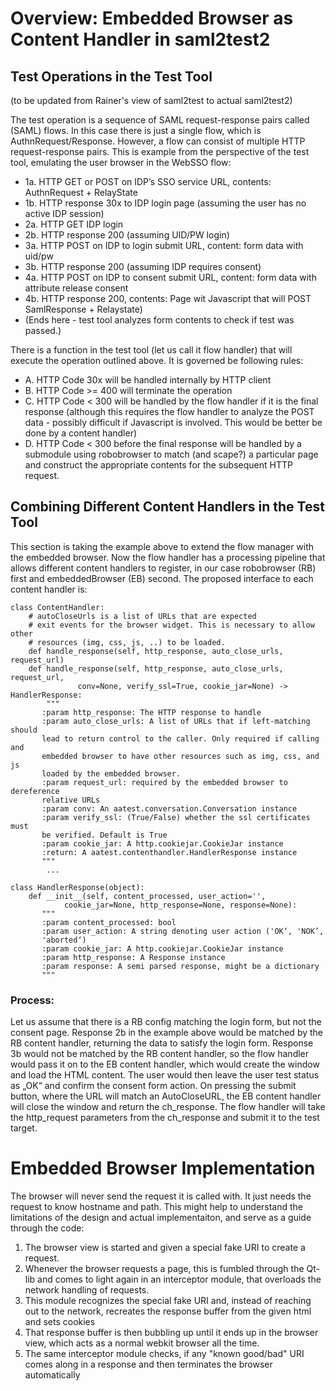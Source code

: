 # Overview: Embedded Browser as Content Handler in saml2test2

## Test Operations in the Test Tool
(to be updated from Rainer's view of saml2test to actual saml2test2)
 
The test operation is a sequence of SAML request-response pairs called (SAML) flows. 
In this case there is just a single flow, which  is AuthnRequest/Response. However, 
a flow can consist of multiple HTTP request-response pairs.  This is example from 
the perspective of the test tool, emulating the user browser in the WebSSO flow:
- 1a. HTTP GET or POST on IDP’s SSO service URL, contents: AuthnRequest + RelayState
- 1b. HTTP response 30x to IDP login page (assuming the user has no active IDP session)
- 2a. HTTP GET IDP login
- 2b. HTTP response 200 (assuming UID/PW login)
- 3a. HTTP POST on IDP to login submit URL, content: form data with uid/pw
- 3b. HTTP response 200 (assuming IDP requires consent)
- 4a. HTTP POST on IDP to consent submit URL, content: form data with attribute release consent
- 4b. HTTP response 200, contents: Page wit Javascript that will POST SamlResponse + Relaystate)
- (Ends here - test tool analyzes form contents to check if test was passed.)

There is a function in the test tool (let us call it flow handler) that will 
execute the operation outlined above. It is governed be following rules:
- A. HTTP Code 30x will be handled internally by HTTP client
- B. HTTP Code >= 400 will terminate the operation
- C. HTTP Code < 300 will be handled by the flow handler if it is the final response 
(although this requires the flow handler to analyze the POST data - possibly 
difficult if Javascript is involved. This would be better be done by a content handler)
- D. HTTP Code < 300 before the final response will be handled by a submodule using 
robobrowser to match (and scape?) a particular page and construct the appropriate 
contents for the subsequent HTTP request.

## Combining Different Content Handlers in the Test Tool 
This section is taking the example above to extend the flow manager with the 
embedded browser. Now the flow handler has a processing pipeline that allows 
different content handlers to register, in our case robobrowser (RB) first and 
embeddedBrowser (EB) second. The proposed interface to each content handler is:

    class ContentHandler:
        # autoCloseUrls is a list of URLs that are expected
        # exit events for the browser widget. This is necessary to allow other
        # resources (img, css, js, ..) to be loaded.
        def handle_response(self, http_response, auto_close_urls, request_url)
        def handle_response(self, http_response, auto_close_urls, request_url,
                   conv=None, verify_ssl=True, cookie_jar=None) -> HandlerResponse:
            """
           :param http_response: The HTTP response to handle
           :param auto_close_urls: A list of URLs that if left-matching should
           lead to return control to the caller. Only required if calling and
           embedded browser to have other resources such as img, css, and js 
           loaded by the embedded browser.
           :param request_url: required by the embedded browser to dereference
           relative URLs
           :param conv: An aatest.conversation.Conversation instance
           :param verify_ssl: (True/False) whether the ssl certificates must
           be verified. Default is True
           :param cookie_jar: A http.cookiejar.CookieJar instance
           :return: A aatest.contenthandler.HandlerResponse instance
           """
            ...
            
    class HandlerResponse(object):
        def __init__(self, content_processed, user_action='',
                cookie_jar=None, http_response=None, response=None):
           """
           :param content_processed: bool
           :param user_action: A string denoting user action ('OK‘, 'NOK’,
           'aborted‘)
           :param cookie_jar: A http.cookiejar.CookieJar instance
           :param http_response: A Response instance
           :param response: A semi parsed response, might be a dictionary
           """            
    

### Process:
Let us assume that there is a RB config matching the login form, but not the 
consent page. Response 2b in the example above would be matched by the RB content 
handler, returning the data to satisfy the login form. Response 3b would not be 
matched by the RB content handler, so the flow handler would pass it on to the 
EB content handler, which would create the window and load the HTML content. The 
user would then leave the user test status as „OK“ and confirm the consent form 
action. On pressing the submit button, where the URL will match an AutoCloseURL, 
the EB content handler will close the window and return the ch_response.  The 
flow handler will take the http_request parameters from the ch_response and 
submit it to the test target.

# Embedded Browser Implementation
The browser will never send the request it is called with. It just needs the 
request to know hostname and path. This might help to understand the limitations 
of the design and actual implementaiton, and serve as a guide through the code: 

1. The browser view is started and given a special fake URI to create a request.
2. Whenever the browser requests a page, this is fumbled through the Qt-lib and comes to light again in an interceptor module, that overloads the network handling of requests.
3. This module recognizes the special fake URI and, instead of reaching out to the network, recreates the response buffer from the given html and sets cookies
4. That response buffer is then bubbling up until it ends up in the browser view, which acts as a normal webkit browser all the time.
5. The same interceptor module checks, if any "known good/bad" URI comes along in a response and then terminates the browser automatically